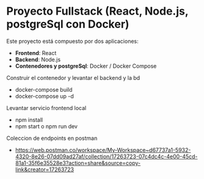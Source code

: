# Proyecto Fullstack (React, Node.js, postgreSql con Docker)

Este proyecto está compuesto por dos aplicaciones:

- **Frontend**: React  
- **Backend**: Node.js  
- **Contenedores y postgreSql**: Docker / Docker Compose

Construir el contenedor y levantar el backend y la bd 
- docker-compose build
- docker-compose up -d

Levantar servicio frontend local
- npm install
- npm start o npm run dev

Coleccion de endpoints en postman
- https://web.postman.co/workspace/My-Workspace~d67737a1-5932-4320-8e26-07dd09ad27af/collection/17263723-07c4dc4c-4e00-45cd-81a1-35f6e35528e3?action=share&source=copy-link&creator=17263723

